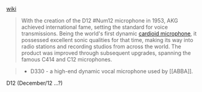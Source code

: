  [wiki](https://en.wikipedia.org/wiki/AKG_Acoustics "AKG Acoustics")
 > With the creation of the D12 #Num12 microphone in 1953, AKG achieved international fame, setting the standard for voice transmissions. Being the world's first dynamic [cardioid microphone](https://en.wikipedia.org/wiki/Cardioid_microphone "Cardioid microphone"), it possessed excellent sonic qualities for that time, making its way into radio stations and recording studios from across the world. The product was improved through subsequent upgrades, spanning the famous C414 and C12 microphones.

> - D330 - a high-end dynamic vocal microphone used by [[ABBA]].

 D12 (December/12 ...?) 